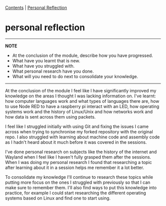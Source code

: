 [Contents](../personal_learning_record/personal_learning_record.md) | [Personal Reflection](../personal_learning_record/personalReflection.md) 

# personal reflection

---
**NOTE**

* At the conclusion of the module, describe how you have progressed.
* What have you learnt that is new.
* What have you struggled with.
* What personal research have you done.
* What will you need to do next to consolidate your knowledge.

---

At the conclusion of the module I feel like I have significantly improved my knowledge on the areas I thought I was lacking information on. I've learnt: how computer languages work and what types of languages there are, how to use Node RED to have a raspberry pi interact with an LED, how operating systems work and the history of Linux/Unix and how networks work and how data is sent across them using packets.

I feel like I struggled initially with using Git and fixing the issues I came across when trying to synchronise my forked repository with the original repo. I also struggled with learning about machine code and assembly code as I hadn't heard about it much before it was covered in the sessions.

I've done personal research on subjects like the history of the internet and Wayland when I feel like I haven't fully grasped them after the sessions. When I was doing my personal research I found that researching a topic after learning about it in a session helps me remember it a lot better.

To consolidate my knowledge I'll continue to research these topics while putting more focus on the ones I struggled with previously so that I can make sure to remember them. I'll also find ways to put this knowledge into practice, for example I could start researching the different operating systems based on Linux and find one to start using. 
